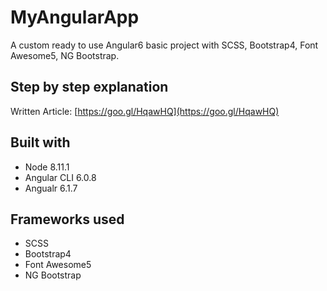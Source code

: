 # MyAngularApp

A custom ready to use Angular6 basic project with SCSS, Bootstrap4, Font Awesome5, NG Bootstrap.


## Step by step explanation
Written Article: [https://goo.gl/HqawHQ](https://goo.gl/HqawHQ)


## Built with
- Node 8.11.1
- Angular CLI 6.0.8
- Angualr 6.1.7

## Frameworks used
- SCSS
- Bootstrap4
- Font Awesome5
- NG Bootstrap


